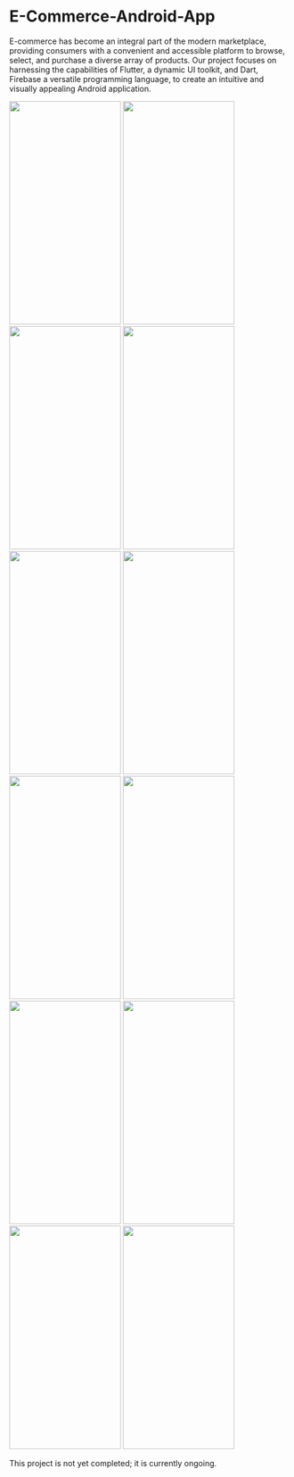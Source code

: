 # E-Commerce-Android-App
E-commerce has become an integral part of the modern marketplace, providing consumers with a convenient and accessible platform to browse, select, and purchase a diverse array of products. Our project focuses on harnessing the capabilities of Flutter, a dynamic UI toolkit, and Dart, Firebase a versatile programming language, to create an intuitive and visually appealing Android application.

<img src="https://github.com/dsdinesh123/E-Commerce-Android-App/blob/main/app_screenshots/2.screen_signup.png" width="200" height="400"> <img src="https://github.com/dsdinesh123/E-Commerce-Android-App/blob/main/app_screenshots/3.screen_login.png" width="200" height="400"> <img src="https://github.com/dsdinesh123/E-Commerce-Android-App/blob/main/app_screenshots/4.supplier_screen.png" width="200" height="400">
<img src="https://github.com/dsdinesh123/E-Commerce-Android-App/blob/main/app_screenshots/5.dashboard_screen.png" width="200" height="400">
<img src="https://github.com/dsdinesh123/E-Commerce-Android-App/blob/main/app_screenshots/6.dashboard_screen_2.png" width="200" height="400">
<img src="https://github.com/dsdinesh123/E-Commerce-Android-App/blob/main/app_screenshots/7.upload_item_screen.png" width="200" height="400">
<img src="https://github.com/dsdinesh123/E-Commerce-Android-App/blob/main/app_screenshots/8.guest_screen.png" width="200" height="400">
<img src="https://github.com/dsdinesh123/E-Commerce-Android-App/blob/main/app_screenshots/9.guest_screen.png" width="200" height="400">
<img src="https://github.com/dsdinesh123/E-Commerce-Android-App/blob/main/app_screenshots/10.guest_screen.png" width="200" height="400">
<img src="https://github.com/dsdinesh123/E-Commerce-Android-App/blob/main/app_screenshots/11.item_screen.png" width="200" height="400">
<img src="https://github.com/dsdinesh123/E-Commerce-Android-App/blob/main/app_screenshots/12.items_screen.png" width="200" height="400">
<img src="https://github.com/dsdinesh123/E-Commerce-Android-App/blob/main/app_screenshots/13.cart_screen.png" width="200" height="400">

This project is not yet completed; it is currently ongoing.
